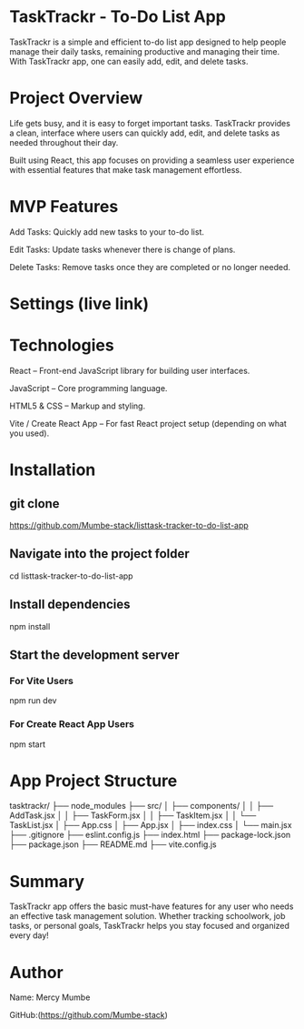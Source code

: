 # TaskTrackr - To-Do List App
TaskTrackr is a simple and efficient to-do list app designed to help people manage their daily tasks, remaining productive and managing their time. With TaskTrackr app, one can easily add, edit, and delete tasks.

# Project Overview
Life gets busy, and it is easy to forget important tasks. TaskTrackr provides a clean, interface where users can quickly add, edit, and delete tasks as needed throughout their day.

Built using React, this app focuses on providing a seamless user experience with essential features that make task management effortless.

# MVP Features
Add Tasks: Quickly add new tasks to your to-do list.

Edit Tasks: Update tasks whenever there is change of plans.

Delete Tasks: Remove tasks once they are completed or no longer needed.

# Settings (live link)

# Technologies 
React – Front-end JavaScript library for building user interfaces.

JavaScript  – Core programming language.

HTML5 & CSS – Markup and styling.

Vite / Create React App – For fast React project setup (depending on what you used).

# Installation
## git clone 
https://github.com/Mumbe-stack/listtask-tracker-to-do-list-app

## Navigate into the project folder
cd listtask-tracker-to-do-list-app

## Install dependencies
npm install

## Start the development server
### For Vite Users 
npm run dev

### For Create React App Users
npm start

# App Project Structure
tasktrackr/
├── node_modules
├── src/
│   ├── components/
│   │   ├── AddTask.jsx
│   │   ├── TaskForm.jsx
│   │   ├── TaskItem.jsx
│   │   └── TaskList.jsx
│   ├── App.css
│   ├── App.jsx
│   ├── index.css
│   └── main.jsx
├── .gitignore
├── eslint.config.js 
├── index.html
├── package-lock.json
├── package.json
├── README.md
├── vite.config.js


# Summary
TaskTrackr app offers the basic must-have features for any user who needs an effective task management solution. Whether tracking schoolwork, job tasks, or personal goals, TaskTrackr helps you stay focused and organized every day!

# Author 
Name: Mercy Mumbe

GitHub:(https://github.com/Mumbe-stack)



